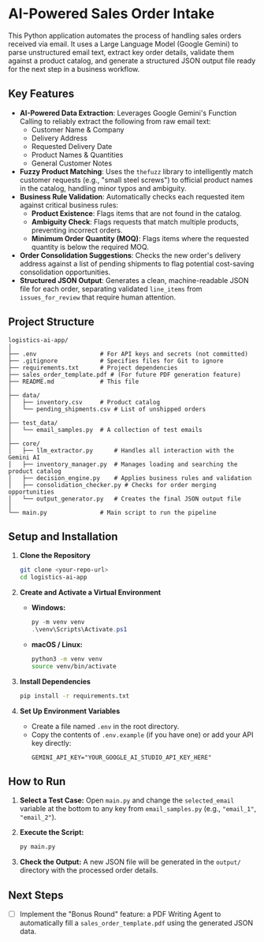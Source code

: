 # AI-Powered Sales Order Intake

This Python application automates the process of handling sales orders received via email. It uses a Large Language Model (Google Gemini) to parse unstructured email text, extract key order details, validate them against a product catalog, and generate a structured JSON output file ready for the next step in a business workflow.

## Key Features

- **AI-Powered Data Extraction**: Leverages Google Gemini's Function Calling to reliably extract the following from raw email text:
  - Customer Name & Company
  - Delivery Address
  - Requested Delivery Date
  - Product Names & Quantities
  - General Customer Notes
- **Fuzzy Product Matching**: Uses the `thefuzz` library to intelligently match customer requests (e.g., "small steel screws") to official product names in the catalog, handling minor typos and ambiguity.
- **Business Rule Validation**: Automatically checks each requested item against critical business rules:
  - **Product Existence**: Flags items that are not found in the catalog.
  - **Ambiguity Check**: Flags requests that match multiple products, preventing incorrect orders.
  - **Minimum Order Quantity (MOQ)**: Flags items where the requested quantity is below the required MOQ.
- **Order Consolidation Suggestions**: Checks the new order's delivery address against a list of pending shipments to flag potential cost-saving consolidation opportunities.
- **Structured JSON Output**: Generates a clean, machine-readable JSON file for each order, separating validated `line_items` from `issues_for_review` that require human attention.

## Project Structure

```
logistics-ai-app/
│
├── .env                  # For API keys and secrets (not committed)
├── .gitignore            # Specifies files for Git to ignore
├── requirements.txt      # Project dependencies
├── sales_order_template.pdf # (For future PDF generation feature)
├── README.md             # This file
│
├── data/
│   ├── inventory.csv     # Product catalog
│   └── pending_shipments.csv # List of unshipped orders
│
├── test_data/
│   └── email_samples.py  # A collection of test emails
│
├── core/
│   ├── llm_extractor.py      # Handles all interaction with the Gemini AI
│   ├── inventory_manager.py  # Manages loading and searching the product catalog
│   ├── decision_engine.py    # Applies business rules and validation
│   ├── consolidation_checker.py # Checks for order merging opportunities
│   └── output_generator.py   # Creates the final JSON output file
│
└── main.py               # Main script to run the pipeline
```

## Setup and Installation

1.  **Clone the Repository**
    ```bash
    git clone <your-repo-url>
    cd logistics-ai-app
    ```

2.  **Create and Activate a Virtual Environment**
    - **Windows:**
      ```powershell
      py -m venv venv
      .\venv\Scripts\Activate.ps1
      ```
    - **macOS / Linux:**
      ```bash
      python3 -m venv venv
      source venv/bin/activate
      ```

3.  **Install Dependencies**
    ```bash
    pip install -r requirements.txt
    ```

4.  **Set Up Environment Variables**
    - Create a file named `.env` in the root directory.
    - Copy the contents of `.env.example` (if you have one) or add your API key directly:
      ```
      GEMINI_API_KEY="YOUR_GOOGLE_AI_STUDIO_API_KEY_HERE"
      ```

## How to Run

1.  **Select a Test Case:** Open `main.py` and change the `selected_email` variable at the bottom to any key from `email_samples.py` (e.g., `"email_1"`, `"email_2"`).

2.  **Execute the Script:**
    ```bash
    py main.py
    ```

3.  **Check the Output:** A new JSON file will be generated in the `output/` directory with the processed order details.

## Next Steps

- [ ] Implement the "Bonus Round" feature: a PDF Writing Agent to automatically fill a `sales_order_template.pdf` using the generated JSON data.
